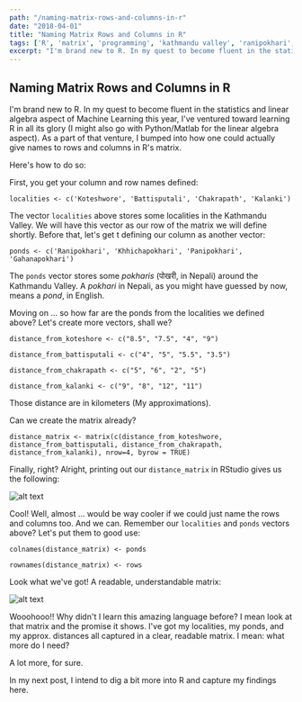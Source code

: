 ```yaml
---
path: "/naming-matrix-rows-and-columns-in-r"
date: "2018-04-01"
title: "Naming Matrix Rows and Columns in R"
tags: ['R', 'matrix', 'programming', 'kathmandu valley', 'ranipokhari', 'gahanapokhari', 'khhichapokhari', 'panipokhari', 'koteshwore', 'battisputali', 'kalanki', 'chakrapath']
excerpt: "I'm brand new to R. In my quest to become fluent in the statistics aspect of Machine Learning this year, I've ventured toward learning R in all its glory. As a part of that venture, I bumped into how one could actually give names to rows and columns in R's matrix."
---
```


## Naming Matrix Rows and Columns in R

I'm brand new to R. In my quest to become fluent in the statistics and linear algebra aspect of Machine Learning this year, I've ventured toward learning R in all its glory (I might also go with Python/Matlab for the linear algebra aspect). As a part of that venture, I bumped into how one could actually give names to rows and columns in R's matrix.

Here's how to do so:

First, you get your column and row names defined:

`localities <- c('Koteshwore', 'Battisputali', 'Chakrapath', 'Kalanki')`

The vector `localities` above stores some localities in the Kathmandu Valley. We will have this vector as our row of the matrix we will define shortly. Before that, let's get t defining our column as another vector:

`ponds <- c('Ranipokhari', 'Khhichapokhari', 'Panipokhari', 'Gahanapokhari')`

The `ponds` vector stores some *pokharis* (पोखरी, in Nepali) around the Kathmandu Valley. A *pokhari* in Nepali, as you might have guessed by now, means a *pond*, in English.

Moving on ... so how far are the ponds from the localities we defined above? Let's create more vectors, shall we?

`distance_from_koteshore <- c("8.5", "7.5", "4", "9")`

`distance_from_battisputali <- c("4", "5", "5.5", "3.5")`

`distance_from_chakrapath <- c("5", "6", "2", "5")`

`distance_from_kalanki <- c("9", "8", "12", "11")`

Those distance are in kilometers (My approximations).

Can we create the matrix already? 

`distance_matrix <- matrix(c(distance_from_koteshwore, distance_from_battisputali, distance_from_chakrapath, distance_from_kalanki), nrow=4, byrow = TRUE)`

Finally, right? Alright, printing out our `distance_matrix` in RStudio gives us the following:

![alt text](https://res.cloudinary.com/dwstpvoqc/image/upload/v1522603265/matrix-in-r-1.png "Matrix without named rows and columns in RStudio")



Cool! Well, almost ... would be way cooler if we could just name the rows and columns too. And we can. Remember our `localities` and `ponds` vectors above? Let's put them to good use:

`colnames(distance_matrix) <- ponds`

`rownames(distance_matrix) <- rows`

Look what we've got! A readable, understandable matrix:

![alt text](https://res.cloudinary.com/dwstpvoqc/image/upload/v1522603531/matrix-in-r-rows-columns.png "Matrix with  named rows and columns in RStudio")

Wooohooo!! Why didn't I learn this amazing language before? I mean look at that matrix and the promise it shows. I've got my localities, my ponds, and my approx. distances all captured in a clear, readable matrix. I mean: what more do I need? 

A lot more, for sure. 

In my next post, I intend to dig a bit more into R and capture my findings here. 
